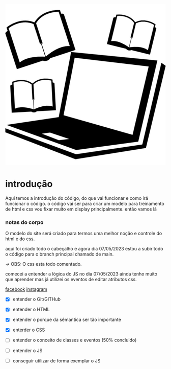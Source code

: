 
![](/ferramentas-de-estudo-de-computador-e-livros.png)

# introdução
Aqui temos a introdução do código, do que vai funcionar e como irá funcionar o código.
o código vai ser para criar um modelo para treinamento de html e css
vou fixar muito em display principalmente.
então vamos lá

### notas do corpo
O modelo do site será criado para termos uma melhor noção e controle do html e do css.

aqui foi criado todo o cabeçalho e agora dia 07/05/2023 estou a subir todo o código para o branch principal chamado de main.

-> OBS: O css esta todo comentado.

comecei a entender a lógica do JS no dia 07/05/2023 ainda tenho muito que aprender mas já utilizei os eventos de editar atributos css.

[facebook](https://www.facebook.com/lucasdesouzavaz/)
[instagram](https://www.instagram.com/lukinhasvirgula/)


- [x] entender o Git/GITHub
- [x] entender o HTML
- [x] entender o porque da sêmantica ser tão importante
- [x] enterder o CSS
- [ ] entender o conceito de classes e eventos (50% concluido)
- [ ] entender o JS
- [ ] conseguir utilizar de forma exemplar o JS

